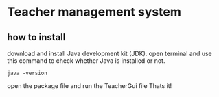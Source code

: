 # Teacher management system
## how to install
download and install Java development kit (JDK).
open terminal and use this command to check whether Java is installed or not.
```
java -version
```
open the package file and run the TeacherGui file
Thats it!
